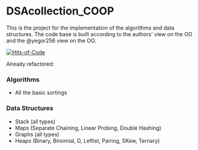 # DSAcollection_COOP
This is the project for the implementation of the algorithms and data structures. The code base is built according to the authors' view on the OO and the @yegor256 view on the OO.

[![Hits-of-Code](https://hitsofcode.com/github/CatOrLeader/DSAcollection_COOP?branch=main)](https://hitsofcode.com/github/CatOrLeader/DSAcollection_COOP/view?branch=main)

Already refactored:

### Algorithms

- All the basic sortings

### Data Structures

- Stack (all types)
- Maps (Separate Chaining, Linear Probing, Double Hashing)
- Graphs (all types)
- Heaps (Binary, Binomial, D, Leftist, Pairing, SKew, Ternary)
